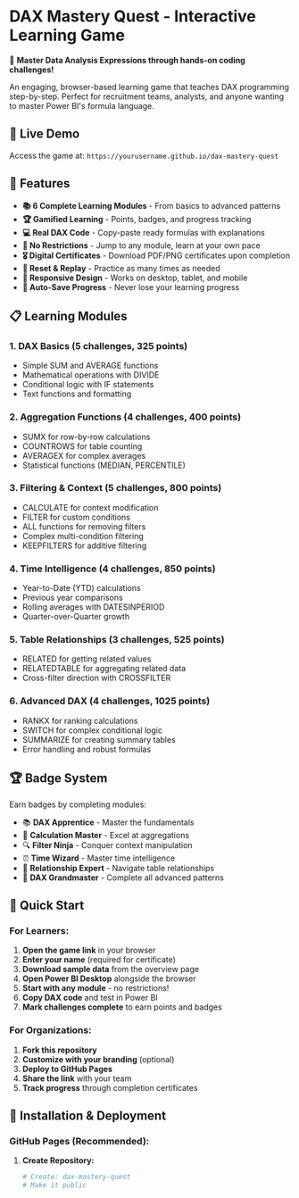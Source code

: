 # DAX Mastery Quest - Interactive Learning Game

🧮 **Master Data Analysis Expressions through hands-on coding challenges!**

An engaging, browser-based learning game that teaches DAX programming step-by-step. Perfect for recruitment teams, analysts, and anyone wanting to master Power BI's formula language.

## 🎯 Live Demo

Access the game at: `https://yourusername.github.io/dax-mastery-quest`

## 🌟 Features

- **📚 6 Complete Learning Modules** - From basics to advanced patterns
- **🏆 Gamified Learning** - Points, badges, and progress tracking
- **💻 Real DAX Code** - Copy-paste ready formulas with explanations
- **🔄 No Restrictions** - Jump to any module, learn at your own pace
- **🎖️ Digital Certificates** - Download PDF/PNG certificates upon completion
- **🔄 Reset & Replay** - Practice as many times as needed
- **📱 Responsive Design** - Works on desktop, tablet, and mobile
- **💾 Auto-Save Progress** - Never lose your learning progress

## 📋 Learning Modules

### 1. **DAX Basics** (5 challenges, 325 points)
- Simple SUM and AVERAGE functions
- Mathematical operations with DIVIDE
- Conditional logic with IF statements
- Text functions and formatting

### 2. **Aggregation Functions** (4 challenges, 400 points)
- SUMX for row-by-row calculations
- COUNTROWS for table counting
- AVERAGEX for complex averages
- Statistical functions (MEDIAN, PERCENTILE)

### 3. **Filtering & Context** (5 challenges, 800 points)
- CALCULATE for context modification
- FILTER for custom conditions
- ALL functions for removing filters
- Complex multi-condition filtering
- KEEPFILTERS for additive filtering

### 4. **Time Intelligence** (4 challenges, 850 points)
- Year-to-Date (YTD) calculations
- Previous year comparisons
- Rolling averages with DATESINPERIOD
- Quarter-over-Quarter growth

### 5. **Table Relationships** (3 challenges, 525 points)
- RELATED for getting related values
- RELATEDTABLE for aggregating related data
- Cross-filter direction with CROSSFILTER

### 6. **Advanced DAX** (4 challenges, 1025 points)
- RANKX for ranking calculations
- SWITCH for complex conditional logic
- SUMMARIZE for creating summary tables
- Error handling and robust formulas

## 🏆 Badge System

Earn badges by completing modules:
- 📚 **DAX Apprentice** - Master the fundamentals
- 🧮 **Calculation Master** - Excel at aggregations
- 🔍 **Filter Ninja** - Conquer context manipulation
- ⏰ **Time Wizard** - Master time intelligence
- 🔗 **Relationship Expert** - Navigate table relationships
- 🚀 **DAX Grandmaster** - Complete all advanced patterns

## 🚀 Quick Start

### For Learners:
1. **Open the game link** in your browser
2. **Enter your name** (required for certificate)
3. **Download sample data** from the overview page
4. **Open Power BI Desktop** alongside the browser
5. **Start with any module** - no restrictions!
6. **Copy DAX code** and test in Power BI
7. **Mark challenges complete** to earn points and badges

### For Organizations:
1. **Fork this repository**
2. **Customize with your branding** (optional)
3. **Deploy to GitHub Pages**
4. **Share the link** with your team
5. **Track progress** through completion certificates

## 💾 Installation & Deployment

### GitHub Pages (Recommended):

1. **Create Repository:**
   ```bash
   # Create: dax-mastery-quest
   # Make it public

